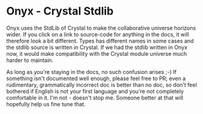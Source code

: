 # Onyx - Crystal Stdlib

Onyx uses the StdLib of Crystal to make the collaborative universe horizons wider.
If you click on a link to source-code for anything in the docs, it will therefore look a bit different. Types has different names in some cases and the stdlib source is written in Crystal. If we had the stdlib written in Onyx now, it would make compatibility with the Crystal module universe much harder to maintain.

As long as you're staying in the docs, no such confusion arises ;-) If something isn't documented well enough, please feel free to PR; even a rudimentary, grammatically incorrect doc is better than no doc, so don't feel bothered if English is not your first language and you're not completely comfortable in it. I'm not - doesn't stop me. Someone better at that will hopefully help us fine tune that.
